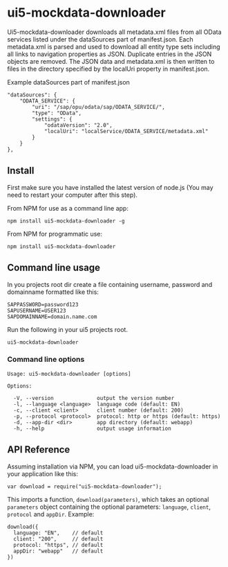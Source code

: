 # ui5-mockdata-downloader

Ui5-mockdata-downloader downloads all metadata.xml files from all OData services listed under the dataSources part of manifest.json. Each metadata.xml is parsed and used to download all entity type sets including all links to navigation properties as JSON. Duplicate entries in the JSON objects are removed. The JSON data and metadata.xml is then written to files in the directory specified by the localUri property in manifest.json.

Example dataSources part of manifest.json

```
"dataSources": {
	"ODATA_SERVICE": {
		"uri": "/sap/opu/odata/sap/ODATA_SERVICE/",
		"type": "OData",
		"settings": {
			"odataVersion": "2.0",
			"localUri": "localService/ODATA_SERVICE/metadata.xml"
		}
	}
},
```

## Install

First make sure you have installed the latest version of node.js (You may need to restart your computer after this step).

From NPM for use as a command line app:

```
npm install ui5-mockdata-downloader -g
```

From NPM for programmatic use:

```
npm install ui5-mockdata-downloader
```

## Command line usage

In you projects root dir create a file containing username, password and domainname formatted like this:

```
SAPPASSWORD=password123
SAPUSERNAME=USER123
SAPDOMAINNAME=domain.name.com
```

Run the following in your ui5 projects root.

```
ui5-mockdata-downloader
```

### Command line options

```
Usage: ui5-mockdata-downloader [options]

Options:

  -V, --version              output the version number
  -l, --language <language>  language code (default: EN)
  -c, --client <client>      client number (default: 200)
  -p, --protocol <protocol>  protocol: http or https (default: https)
  -d, --app-dir <dir>        app directory (default: webapp)
  -h, --help                 output usage information
```

## API Reference

Assuming installation via NPM, you can load ui5-mockdata-downloader in your application like this:

```
var download = require("ui5-mockdata-downloader");
```

This imports a function, `download(parameters)`, which takes an optional `parameters` object containing the optional parameters: `language`, `client`, `protocol` and `appDir`. Example:

```
download({
  language: "EN",    // default
  client: "200",     // default
  protocol: "https", // default
  appDir: "webapp"   // default
})
```
